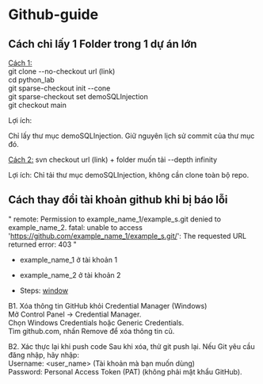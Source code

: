 # Github-guide

## Cách chỉ lấy 1 Folder trong 1 dự án lớn

<ins>Cách 1:</ins></br>
git clone --no-checkout url (link)</br>
cd python_lab</br>
git sparse-checkout init --cone</br>
git sparse-checkout set demoSQLInjection</br>
git checkout main</br>

Lợi ích:

Chỉ lấy thư mục demoSQLInjection.
Giữ nguyên lịch sử commit của thư mục đó.


<ins>Cách 2:</ins>
svn checkout url (link) + folder muốn tải --depth infinity

Lợi ích: Chỉ tải thư mục demoSQLInjection, không cần clone toàn bộ repo.


## Cách thay đổi tài khoản github khi bị báo lỗi 
"
remote: Permission to example_name_1/example_s.git denied to example_name_2.
fatal: unable to access 'https://github.com/example_name_1/example_s.git/': The requested URL returned error: 403
"

+ example_name_1 ở tài khoản 1
+ example_name_2 ở tài khoản 2

+ Steps: <ins>window</ins>

B1. Xóa thông tin GitHub khỏi Credential Manager (Windows)</br>
Mở Control Panel → Credential Manager.</br>
Chọn Windows Credentials hoặc Generic Credentials.</br>
Tìm github.com, nhấn Remove để xóa thông tin cũ.</br>

B2. Xác thực lại khi push code Sau khi xóa, thử git push lại. Nếu Git yêu cầu đăng nhập, hãy nhập:</br>
Username: <user_name> (Tài khoản mà bạn muốn dùng)</br>
Password: Personal Access Token (PAT) (không phải mật khẩu GitHub).

